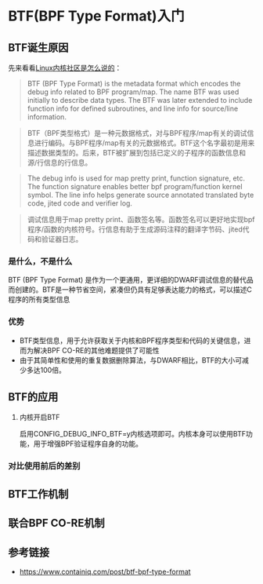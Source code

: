 # BTF(BPF Type Format)入门

## BTF诞生原因
先来看看[Linux内核社区是怎么说的](https://www.kernel.org/doc/html/latest/bpf/btf.html)：

> BTF (BPF Type Format) is the metadata format which encodes the debug info
related to BPF program/map. The name BTF was used initially to describe data
types. The BTF was later extended to include function info for defined
subroutines, and line info for source/line information.

> BTF（BPF类型格式）是一种元数据格式，对与BPF程序/map有关的调试信息进行编码。与BPF程序/map有关的元数据格式。BTF这个名字最初是用来描述数据类型的。后来，BTF被扩展到包括已定义的子程序的函数信息和源/行信息的行信息。

> The debug info is used for map pretty print, function signature, etc. The function signature enables better bpf program/function kernel symbol. The line info helps generate source annotated translated byte code, jited code and verifier log.

> 调试信息用于map pretty print、函数签名等。函数签名可以更好地实现bpf程序/函数的内核符号。行信息有助于生成源码注释的翻译字节码、jited代码和验证器日志。

### 是什么，不是什么
BTF (BPF Type Format) 是作为一个更通用，更详细的DWARF调试信息的替代品而创建的。BTF是一种节省空间，紧凑但仍具有足够表达能力的格式，可以描述C程序的所有类型信息
### 优势
- BTF类型信息，用于允许获取关于内核和BPF程序类型和代码的关键信息，进而为解决BPF CO-RE的其他难题提供了可能性
- 由于其简单性和使用的重复数据删除算法，与DWARF相比，BTF的大小可减少多达100倍。

## BTF的应用
1. 内核开启BTF

    启用CONFIG_DEBUG_INFO_BTF=y内核选项即可。内核本身可以使用BTF功能，用于增强BPF验证程序自身的功能。

### 对比使用前后的差别

## BTF工作机制

## 联合BPF CO-RE机制

## 参考链接
- https://www.containiq.com/post/btf-bpf-type-format 